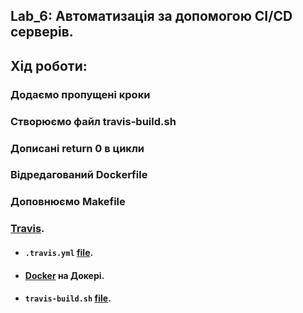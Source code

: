## Lab_6: Автоматизація за допомогою CI/CD серверів.
## Хід роботи:
### Додаємо пропущені кроки
### Створюємо файл travis-build.sh
### Дописані return 0 в цикли
### Відредагований Dockerfile
### Доповнюємо Makefile

### [Travis](https://travis-ci.org/github/yuriiurshanskyi/labs/).
+ #### `.travis.yml` [file](https://github.com/yuriiurshanskyi/labs/blob/main/.travis.yml).
+ #### [Docker](https://hub.docker.com/repository/docker/yuriiurshanskyi/lab4) на Докері.
+ #### `travis-build.sh` [file](https://github.com/yuriiurshanskyi/labs/blob/main/Lab_3/scripts/travis-build.sh).
##
```
